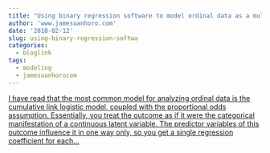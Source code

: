```yaml
---
title: "Using binary regression software to model ordinal data as a multivariate GLM"
author: 'www.jamesuanhoro.com'
date: '2018-02-12'
slug: using-binary-regression-softwa
categories:
  - bloglink
tags:
  - modeling
  - jamesuanhorocom
---
```


[I have read that the most common model for analyzing ordinal data is the cumulative link logistic model, coupled with the proportional odds assumption. Essentially, you treat the outcome as if it were the categorical manifestation of a continuous latent variable. The predictor variables of this outcome influence it in one way only, so you get a single regression coefficient for each...<click to read more>](https://www.jamesuanhoro.com/post/2018/02/12/using-binary-regression-software-to-model-ordinal-data-as-a-multivariate-glm/)

